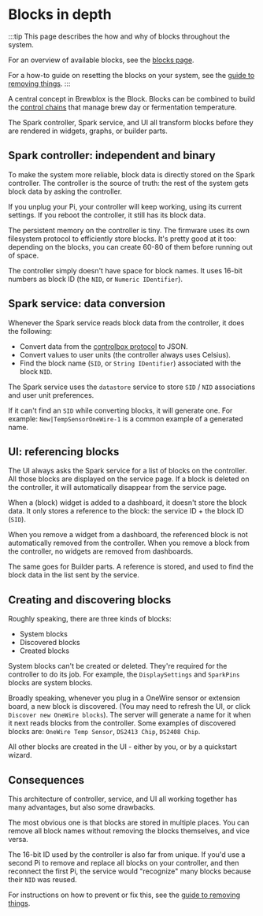 # Blocks in depth

:::tip
This page describes the how and why of blocks throughout the system.

For an overview of available blocks, see the [blocks page](./all_blocks.md).

For a how-to guide on resetting the blocks on your system, see the [guide to removing things](./removing_things.md).
:::

A central concept in Brewblox is the Block. Blocks can be combined to build the [control chains](./control_chains.md) that manage brew day or fermentation temperature.

The Spark controller, Spark service, and UI all transform blocks before they are rendered in widgets, graphs, or builder parts.

## Spark controller: independent and binary

To make the system more reliable, block data is directly stored on the Spark controller. The controller is the source of truth: the rest of the system gets block data by asking the controller.

If you unplug your Pi, your controller will keep working, using its current settings. If you reboot the controller, it still has its block data.

The persistent memory on the controller is tiny. The firmware uses its own filesystem protocol to efficiently store blocks. It's pretty good at it too: depending on the blocks, you can create 60-80 of them before running out of space.

The controller simply doesn't have space for block names. It uses 16-bit numbers as block ID (the `NID`, or `Numeric IDentifier`).

## Spark service: data conversion

Whenever the Spark service reads block data from the controller, it does the following:

- Convert data from the [controlbox protocol](../dev/reference/spark_communication.md) to JSON.
- Convert values to user units (the controller always uses Celsius).
- Find the block name (`SID`, or `String IDentifier`) associated with the block `NID`.

The Spark service uses the `datastore` service to store `SID` / `NID` associations and user unit preferences.

If it can't find an `SID` while converting blocks, it will generate one. For example: `New|TempSensorOneWire-1` is a common example of a generated name.

## UI: referencing blocks

The UI always asks the Spark service for a list of blocks on the controller.
All those blocks are displayed on the service page. If a block is deleted on the controller, it will automatically disappear from the service page.

When a (block) widget is added to a dashboard, it doesn't store the block data. It only stores a reference to the block: the service ID + the block ID (`SID`).

When you remove a widget from a dashboard, the referenced block is not automatically removed from the controller. When you remove a block from the controller, no widgets are removed from dashboards.

The same goes for Builder parts. A reference is stored, and used to find the block data in the list sent by the service.

## Creating and discovering blocks

Roughly speaking, there are three kinds of blocks:

- System blocks
- Discovered blocks
- Created blocks

System blocks can't be created or deleted. They're required for the controller to do its job. For example, the `DisplaySettings` and `SparkPins` blocks are system blocks.

Broadly speaking, whenever you plug in a OneWire sensor or extension board, a new block is discovered. (You may need to refresh the UI, or click `Discover new OneWire blocks`).
The server will generate a name for it when it next reads blocks from the controller. Some examples of discovered blocks are: `OneWire Temp Sensor`, `DS2413 Chip`, `DS2408 Chip`.

All other blocks are created in the UI - either by you, or by a quickstart wizard.

## Consequences

This architecture of controller, service, and UI all working together has many advantages, but also some drawbacks.

The most obvious one is that blocks are stored in multiple places. You can remove all block names without removing the blocks themselves, and vice versa.

The 16-bit ID used by the controller is also far from unique. If you'd use a second Pi to remove and replace all blocks on your controller, and then reconnect the first Pi, the service would "recognize" many blocks because their `NID` was reused.

For instructions on how to prevent or fix this, see the [guide to removing things](./removing_things.md).
